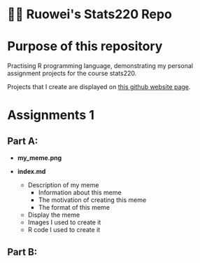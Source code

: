 # :woman_technologist: Ruowei's Stats220 Repo

# Purpose of this repository

Practising R programming language, demonstrating my personal assignment projects for the course stats220.

Projects that I create are displayed on [this github website page](https://ruowei-li.github.io/stats220/).

# Assignments 1
## Part A:
* **my_meme.png**

* **index.md**
    + Description of my meme  
      - Information about this meme  
      - The motivation of creating this meme  
      - The format of this meme   
    + Display the meme
    + Images I used to create it
    + R code I used to create it

## Part B:
